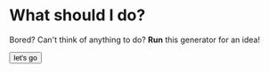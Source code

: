 # What should I do?
Bored?
Can't think of anything to do?
**Run** this generator for an idea!

<html>

<button onclick="myTask(./whattodo.txt)">let's go</button>

<script>
  
function myTask(file) {

 var rawFile = new XMLHttpRequest();
    rawFile.open("GET", file, false);
    rawFile.onreadystatechange = function ()
    {
        if(rawFile.readyState === 4)
        {
            if(rawFile.status === 200 || rawFile.status == 0)
            {
                var allText = rawFile.responseText;
                alert(allText);
            }
        }
    }
    rawFile.send(null);
alert("this is working");
}
</script>
    
</html>
  
